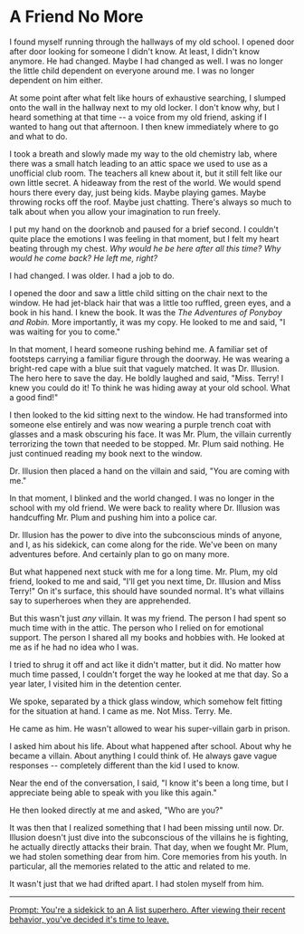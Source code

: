 # A Friend No More

I found myself running through the hallways of my old school.
I opened door after door looking for someone I didn't know.
At least, I didn't know anymore.
He had changed.
Maybe I had changed as well.
I was no longer the little child dependent on everyone around me.
I was no longer dependent on him either.

At some point after what felt like hours of exhaustive searching, I slumped onto the wall in the hallway next to my old locker.
I don't know why, but I heard something at that time -- a voice from my old friend, asking if I wanted to hang out that afternoon.
I then knew immediately where to go and what to do.

I took a breath and slowly made my way to the old chemistry lab, where there was a small hatch leading to an attic space we used to use as a unofficial club room.
The teachers all knew about it, but it still felt like our own little secret.
A hideaway from the rest of the world.
We would spend hours there every day, just being kids.
Maybe playing games.
Maybe throwing rocks off the roof.
Maybe just chatting.
There's always so much to talk about when you allow your imagination to run freely.

I put my hand on the doorknob and paused for a brief second.
I couldn't quite place the emotions I was feeling in that moment, but I felt my heart beating through my chest.
*Why would he be here after all this time?*
*Why would he come back?*
*He left me, right?*

I had changed.
I was older.
I had a job to do.

I opened the door and saw a little child sitting on the chair next to the window.
He had jet-black hair that was a little too ruffled, green eyes, and a book in his hand.
I knew the book.
It was the *The Adventures of Ponyboy and Robin.*
More importantly, it was my copy.
He looked to me and said, "I was waiting for you to come."

In that moment, I heard someone rushing behind me.
A familiar set of footsteps carrying a familiar figure through the doorway.
He was wearing a bright-red cape with a blue suit that vaguely matched.
It was Dr. Illusion. The hero here to save the day.
He boldly laughed and said, "Miss. Terry! I knew you could do it! To think he was hiding away at your old school. What a good find!"

I then looked to the kid sitting next to the window.
He had transformed into someone else entirely and was now wearing a purple trench coat with glasses and a mask obscuring his face.
It was Mr. Plum, the villain currently terrorizing the town that needed to be stopped.
Mr. Plum said nothing.
He just continued reading my book next to the window.

Dr. Illusion then placed a hand on the villain and said, "You are coming with me."

In that moment, I blinked and the world changed.
I was no longer in the school with my old friend.
We were back to reality where Dr. Illusion was handcuffing Mr. Plum and pushing him into a police car.

Dr. Illusion has the power to dive into the subconscious minds of anyone, and I, as his sidekick, can come along for the ride.
We've been on many adventures before.
And certainly plan to go on many more.

But what happened next stuck with me for a long time.
Mr. Plum, my old friend, looked to me and said, "I'll get you next time, Dr. Illusion and Miss Terry!"
On it's surface, this should have sounded normal.
It's what villains say to superheroes when they are apprehended.

But this wasn't just *any* villain.
It was my friend.
The person I had spent so much time with in the attic.
The person who I relied on for emotional support.
The person I shared all my books and hobbies with.
He looked at me as if he had no idea who I was.

I tried to shrug it off and act like it didn't matter, but it did.
No matter how much time passed, I couldn't forget the way he looked at me that day.
So a year later, I visited him in the detention center.

We spoke, separated by a thick glass window, which somehow felt fitting for the situation at hand.
I came as me.
Not Miss. Terry.
Me.

He came as him.
He wasn't allowed to wear his super-villain garb in prison.

I asked him about his life.
About what happened after school.
About why he became a villain.
About anything I could think of.
He always gave vague responses -- completely different than the kid I used to know.

Near the end of the conversation, I said, "I know it's been a long time, but I appreciate being able to speak with you like this again."

He then looked directly at me and asked, "Who are you?"

It was then that I realized something that I had been missing until now.
Dr. Illusion doesn't just dive into the subconscious of the villains he is fighting, he actually directly attacks their brain.
That day, when we fought Mr. Plum, we had stolen something dear from him.
Core memories from his youth.
In particular, all the memories related to the attic and related to me.

It wasn't just that we had drifted apart.
I had stolen myself from him.

---
[Prompt: You're a sidekick to an A list superhero. After viewing their recent behavior, you've decided it's time to leave.](https://www.reddit.com/r/WritingPrompts/comments/1jpgcga/wp_youre_a_sidekick_to_an_a_list_superhero_after/)

